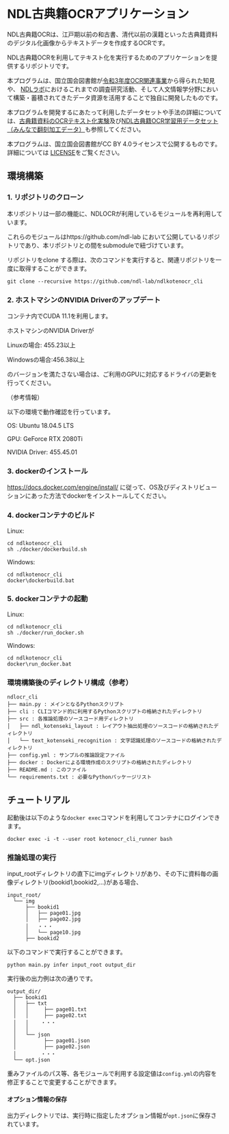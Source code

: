 # NDL古典籍OCRアプリケーション
NDL古典籍OCRは、江戸期以前の和古書、清代以前の漢籍といった古典籍資料のデジタル化画像からテキストデータを作成するOCRです。

NDL古典籍OCRを利用してテキスト化を実行するためのアプリケーションを提供するリポジトリです。 

本プログラムは、国立国会図書館が[令和3年度OCR関連事業](https://lab.ndl.go.jp/data_set/ocr/)から得られた知見や、
[NDLラボ](https://lab.ndl.go.jp)におけるこれまでの調査研究活動、そして人文情報学分野において構築・蓄積されてきたデータ資源を活用することで独自に開発したものです。

本プログラムを開発するにあたって利用したデータセットや手法の詳細については、[古典籍資料のOCRテキスト化実験](https://lab.ndl.go.jp/data_set/r4ocr/r4_koten/)及び[NDL古典籍OCR学習用データセット（みんなで翻刻加工データ）](https://github.com/ndl-lab/ndl-minhon-ocrdataset)も参照してください。

本プログラムは、国立国会図書館がCC BY 4.0ライセンスで公開するものです。詳細については
[LICENSE](./LICENSE
)をご覧ください。
 
## 環境構築

### 1. リポジトリのクローン
本リポジトリは一部の機能に、NDLOCRが利用しているモジュールを再利用しています。

これらのモジュールはhttps://github.com/ndl-lab
において公開しているリポジトリであり、本リポジトリとの間をsubmoduleで紐づけています。

リポジトリをclone する際は、次のコマンドを実行すると、関連リポジトリを一度に取得することができます。
```
git clone --recursive https://github.com/ndl-lab/ndlkotenocr_cli
```

### 2. ホストマシンのNVIDIA Driverのアップデート
コンテナ内でCUDA 11.1を利用します。

ホストマシンのNVIDIA Driverが

Linuxの場合: 455.23以上 

Windowsの場合:456.38以上

のバージョンを満たさない場合は、ご利用のGPUに対応するドライバの更新を行ってください。

（参考情報）

以下の環境で動作確認を行っています。

OS: Ubuntu 18.04.5 LTS

GPU: GeForce RTX 2080Ti

NVIDIA Driver: 455.45.01


### 3. dockerのインストール
https://docs.docker.com/engine/install/
に従って、OS及びディストリビューションにあった方法でdockerをインストールしてください。

### 4. dockerコンテナのビルド
Linux:
```
cd ndlkotenocr_cli
sh ./docker/dockerbuild.sh
```

Windows:
```
cd ndlkotenocr_cli
docker\dockerbuild.bat
```

### 5. dockerコンテナの起動
Linux:
```
cd ndlkotenocr_cli
sh ./docker/run_docker.sh
```

Windows:
```
cd ndlkotenocr_cli
docker\run_docker.bat
```

### 環境構築後のディレクトリ構成（参考）
```
ndlocr_cli
├── main.py : メインとなるPythonスクリプト
├── cli : CLIコマンド的に利用するPythonスクリプトの格納されたディレクトリ
├── src : 各推論処理のソースコード用ディレクトリ
│   ├── ndl_kotenseki_layout : レイアウト抽出処理のソースコードの格納されたディレクトリ
│   └── text_kotenseki_recognition : 文字認識処理のソースコードの格納されたディレクトリ
├── config.yml : サンプルの推論設定ファイル
├── docker : Dockerによる環境作成のスクリプトの格納されたディレクトリ
├── README.md : このファイル
└── requirements.txt : 必要なPythonパッケージリスト
```


## チュートリアル
起動後は以下のような`docker exec`コマンドを利用してコンテナにログインできます。

```
docker exec -i -t --user root kotenocr_cli_runner bash
```

### 推論処理の実行
input_rootディレクトリの直下にimgディレクトリがあり、その下に資料毎の画像ディレクトリ(bookid1,bookid2,...)がある場合、
```
input_root/
  └── img
      ├── bookid1
      │   ├── page01.jpg
      │   ├── page02.jpg
      │   ・・・
      │   └── page10.jpg
      ├── bookid2
```
以下のコマンドで実行することができます。
```
python main.py infer input_root output_dir
```

実行後の出力例は次の通りです。

```
output_dir/
  ├── bookid1
  │   ├── txt
  │   │     ├── page01.txt
  │   │     ├── page02.txt
  │   │    ・・・
  │   │    
  │   └── json
  │         ├── page01.json
  │         ├── page02.json
  │        ・・・
  └── opt.json
```


重みファイルのパス等、各モジュールで利用する設定値は`config.yml`の内容を修正することで変更することができます。

#### オプション情報の保存
出力ディレクトリでは、実行時に指定したオプション情報が`opt.json`に保存されています。

